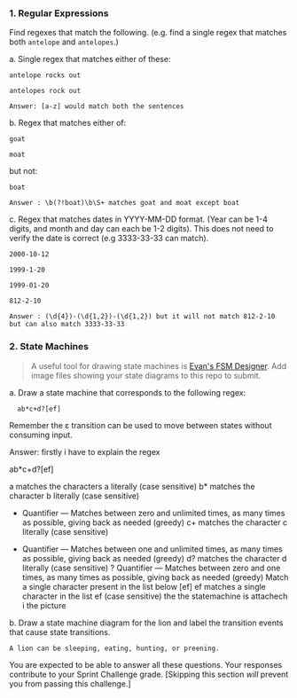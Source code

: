 ### 1. Regular Expressions
Find regexes that match the following. (e.g. find a single regex that matches
both `antelope` and `antelopes`.)

a. Single regex that matches either of these:

    antelope rocks out
    
    antelopes rock out

    Answer: [a-z] would match both the sentences

b. Regex that matches either of:

    goat
    
    moat

  but not:

    boat

    Answer : \b(?!boat)\b\S+ matches goat and moat except boat 

c. Regex that matches dates in YYYY-MM-DD format. (Year can be 1-4 digits, and
  month and day can each be 1-2 digits). This does not need to verify the date
  is correct (e.g 3333-33-33 can match).

    2000-10-12
  
    1999-1-20
  
    1999-01-20
  
    812-2-10

    Answer : (\d{4})-(\d{1,2})-(\d{1,2}) but it will not match 812-2-10 but can also match 3333-33-33

### 2. State Machines

> A useful tool for drawing state machines is [Evan's FSM
> Designer](http://madebyevan.com/fsm/). Add image files 
> showing your state diagrams to this repo to submit.

a. Draw a state machine that corresponds to the following regex:

      ab*c+d?[ef]

  Remember the ε transition can be used to move between states without
  consuming input. 

  Answer: firstly i have to explain the regex
 
 ab*c+d?[ef]

 a matches the characters  a literally (case sensitive)
b*
matches the character b literally (case sensitive)
* Quantifier — Matches between zero and unlimited times, as many times as possible, giving back as needed (greedy)
c+
matches the character c literally (case sensitive)
+ Quantifier — Matches between one and unlimited times, as many times as possible, giving back as needed (greedy)
d?
matches the character d literally (case sensitive)
? Quantifier — Matches between zero and one times, as many times as possible, giving back as needed (greedy)
Match a single character present in the list below [ef]
ef matches a single character in the list ef (case sensitive)
the the statemachine  is attachech i the  picture 


b. Draw a state machine diagram for the lion and label the transition events that
  cause state transitions.
  
    A lion can be sleeping, eating, hunting, or preening. 


You are expected to be able to answer all these questions. Your responses contribute to your Sprint Challenge grade. [Skipping this section *will* prevent you from passing this challenge.]
